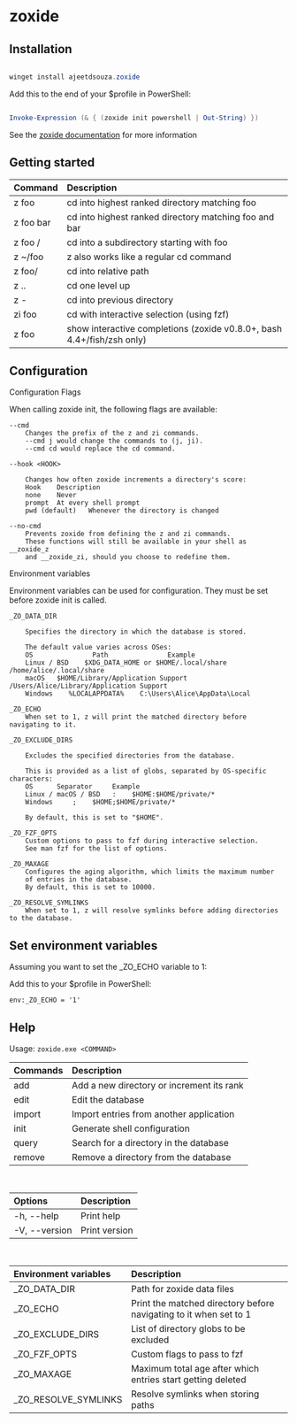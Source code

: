 # zoxide

## Installation

```Powershell

winget install ajeetdsouza.zoxide

```

Add this to the end of your $profile in PowerShell:

```PowerShell

Invoke-Expression (& { (zoxide init powershell | Out-String) })

```

See the [zoxide documentation](https://github.com/ajeetdsouza/zoxide) for more information

## Getting started

|Command            |Description    |
|:---               |:---|
|z foo              |cd into highest ranked directory matching foo|
|z foo bar          |cd into highest ranked directory matching foo and bar|
|z foo /            |cd into a subdirectory starting with foo|
|z ~/foo            |z also works like a regular cd command|  
|z foo/             |cd into relative path|  
|z ..               |cd one level up|  
|z -                |cd into previous directory|  
|zi foo             | cd with interactive selection (using fzf)|
|z foo <SPACE><TAB> |show interactive completions (zoxide v0.8.0+, bash 4.4+/fish/zsh only)|

## Configuration

Configuration
Flags

When calling zoxide init, the following flags are available:

    --cmd
        Changes the prefix of the z and zi commands.
        --cmd j would change the commands to (j, ji).
        --cmd cd would replace the cd command.

    --hook <HOOK>

        Changes how often zoxide increments a directory's score:
        Hook    Description
        none    Never
        prompt  At every shell prompt
        pwd (default)   Whenever the directory is changed

    --no-cmd
        Prevents zoxide from defining the z and zi commands.
        These functions will still be available in your shell as __zoxide_z 
        and __zoxide_zi, should you choose to redefine them.

Environment variables

Environment variables can be used for configuration. They must be set before zoxide init is called.

    _ZO_DATA_DIR

        Specifies the directory in which the database is stored.

        The default value varies across OSes:
        OS               Path               Example
        Linux / BSD    $XDG_DATA_HOME or $HOME/.local/share     /home/alice/.local/share
        macOS   $HOME/Library/Application Support   /Users/Alice/Library/Application Support
        Windows    %LOCALAPPDATA%    C:\Users\Alice\AppData\Local

    _ZO_ECHO
        When set to 1, z will print the matched directory before navigating to it.

    _ZO_EXCLUDE_DIRS

        Excludes the specified directories from the database.

        This is provided as a list of globs, separated by OS-specific characters:
        OS      Separator     Example
        Linux / macOS / BSD   :    $HOME:$HOME/private/*
        Windows     ;    $HOME;$HOME/private/*

        By default, this is set to "$HOME".

    _ZO_FZF_OPTS
        Custom options to pass to fzf during interactive selection.
        See man fzf for the list of options.

    _ZO_MAXAGE
        Configures the aging algorithm, which limits the maximum number
        of entries in the database.
        By default, this is set to 10000.

    _ZO_RESOLVE_SYMLINKS
        When set to 1, z will resolve symlinks before adding directories to the database.

## Set environment variables

Assuming you want to set the _ZO_ECHO variable to 1:

Add this to your $profile in PowerShell:

`env:_ZO_ECHO = '1'`

## Help

Usage:
    `zoxide.exe <COMMAND>`

|Commands|Description|
|:---    |:---|
|add     |Add a new directory or increment its rank|
|edit    |Edit the database|
|import  |Import entries from another application|
|init    |Generate shell configuration|
|query   |Search for a directory in the database|
|remove  |Remove a directory from the database|

<br>

|Options|Description|
|:---   |:---|
|-h, --help     |Print help|
|-V, --version  |Print version|

<br>

|Environment variables |Description|
|:---                  |:---|
|_ZO_DATA_DIR          |Path for zoxide data files|
|_ZO_ECHO              |Print the matched directory before navigating to it when set to 1|
|_ZO_EXCLUDE_DIRS      |List of directory globs to be excluded|
|_ZO_FZF_OPTS          |Custom flags to pass to fzf|
|_ZO_MAXAGE            |Maximum total age after which entries start getting deleted|
|_ZO_RESOLVE_SYMLINKS  |Resolve symlinks when storing paths|
